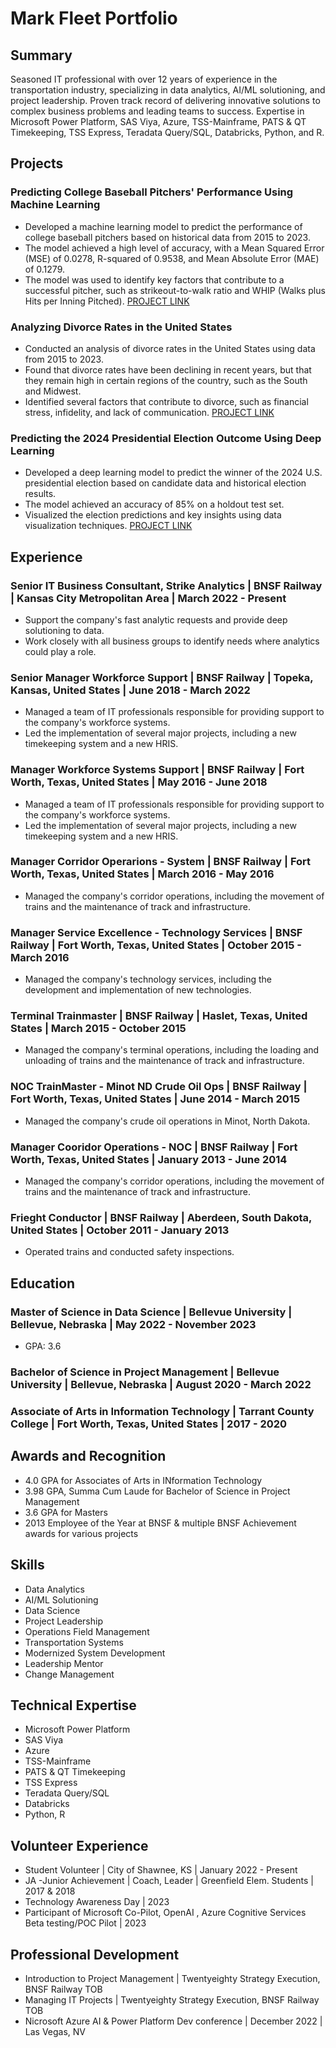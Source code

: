 # Mark Fleet Portfolio
  
## Summary  
  
Seasoned IT professional with over 12 years of experience in the transportation industry, specializing in data analytics, AI/ML solutioning, and project leadership. Proven track record of delivering innovative solutions to complex business problems and leading teams to success. Expertise in Microsoft Power Platform, SAS Viya, Azure, TSS-Mainframe, PATS & QT Timekeeping, TSS Express, Teradata Query/SQL, Databricks, Python, and R.

## Projects  
  
### Predicting College Baseball Pitchers' Performance Using Machine Learning  
- Developed a machine learning model to predict the performance of college baseball pitchers based on historical data from 2015 to 2023.  
- The model achieved a high level of accuracy, with a Mean Squared Error (MSE) of 0.0278, R-squared of 0.9538, and Mean Absolute Error (MAE) of 0.1279.  
- The model was used to identify key factors that contribute to a successful pitcher, such as strikeout-to-walk ratio and WHIP (Walks plus Hits per Inning Pitched).
  [PROJECT LINK](https://strike-analytics-fleet.github.io/college_baseball_project/)  
  
### Analyzing Divorce Rates in the United States  
- Conducted an analysis of divorce rates in the United States using data from 2015 to 2023.  
- Found that divorce rates have been declining in recent years, but that they remain high in certain regions of the country, such as the South and Midwest.  
- Identified several factors that contribute to divorce, such as financial stress, infidelity, and lack of communication.
  [PROJECT LINK](https://github.com/Strike-Analytics-Fleet/DivorceRates)
  
### Predicting the 2024 Presidential Election Outcome Using Deep Learning  
- Developed a deep learning model to predict the winner of the 2024 U.S. presidential election based on candidate data and historical election results.  
- The model achieved an accuracy of 85% on a holdout test set.  
- Visualized the election predictions and key insights using data visualization techniques.
  [PROJECT LINK](https://github.com/Strike-Analytics-Fleet/ElectionPrediction)

## Experience  
  
### Senior IT Business Consultant, Strike Analytics | BNSF Railway | Kansas City Metropolitan Area | March 2022 - Present  
- Support the company's fast analytic requests and provide deep solutioning to data.  
- Work closely with all business groups to identify needs where analytics could play a role.  
  
### Senior Manager Workforce Support | BNSF Railway | Topeka, Kansas, United States | June 2018 - March 2022  
- Managed a team of IT professionals responsible for providing support to the company's workforce systems.  
- Led the implementation of several major projects, including a new timekeeping system and a new HRIS.  
  
### Manager Workforce Systems Support | BNSF Railway | Fort Worth, Texas, United States | May 2016 - June 2018  
- Managed a team of IT professionals responsible for providing support to the company's workforce systems.  
- Led the implementation of several major projects, including a new timekeeping system and a new HRIS.  
  
### Manager Corridor Operarions - System | BNSF Railway | Fort Worth, Texas, United States | March 2016 - May 2016  
- Managed the company's corridor operations, including the movement of trains and the maintenance of track and infrastructure.  
  
### Manager Service Excellence - Technology Services | BNSF Railway | Fort Worth, Texas, United States | October 2015 - March 2016  
- Managed the company's technology services, including the development and implementation of new technologies.  
  
### Terminal Trainmaster | BNSF Railway | Haslet, Texas, United States | March 2015 - October 2015  
- Managed the company's terminal operations, including the loading and unloading of trains and the maintenance of track and infrastructure.  
  
### NOC TrainMaster - Minot ND Crude Oil Ops | BNSF Railway | Fort Worth, Texas, United States | June 2014 - March 2015  
- Managed the company's crude oil operations in Minot, North Dakota.  
  
### Manager Cooridor Operations - NOC | BNSF Railway | Fort Worth, Texas, United States | January 2013 - June 2014  
- Managed the company's corridor operations, including the movement of trains and the maintenance of track and infrastructure.  
  
### Frieght Conductor | BNSF Railway | Aberdeen, South Dakota, United States | October 2011 - January 2013  
- Operated trains and conducted safety inspections.  
  
## Education  
  
### Master of Science in Data Science | Bellevue University | Bellevue, Nebraska | May 2022 - November 2023
- GPA: 3.6
  
### Bachelor of Science in Project Management | Bellevue University | Bellevue, Nebraska | August 2020 - March 2022  

  
### Associate of Arts in Information Technology | Tarrant County College | Fort Worth, Texas, United States | 2017 - 2020  

  
## Awards and Recognition   
- 4.0 GPA for Associates of Arts in INformation Technology
- 3.98 GPA, Summa Cum Laude for Bachelor of Science in Project Management
- 3.6 GPA for Masters  
- 2013 Employee of the Year at BNSF & multiple BNSF Achievement awards for various projects 
  
## Skills  
- Data Analytics  
- AI/ML Solutioning  
- Data Science  
- Project Leadership  
- Operations Field Management  
- Transportation Systems  
- Modernized System Development
- Leadership Mentor  
- Change Management  
  
## Technical Expertise  
- Microsoft Power Platform  
- SAS Viya  
- Azure  
- TSS-Mainframe  
- PATS & QT Timekeeping  
- TSS Express  
- Teradata Query/SQL  
- Databricks  
- Python, R  
  
## Volunteer Experience  
- Student Volunteer | City of Shawnee, KS | January 2022 - Present  
- JA -Junior Achievement | Coach, Leader | Greenfield Elem. Students | 2017 & 2018  
- Technology Awareness Day | 2023  
- Participant of Microsoft Co-Pilot, OpenAI , Azure Cognitive Services Beta testing/POC Pilot | 2023  
  
## Professional Development  
- Introduction to Project Management | Twentyeighty Strategy Execution, BNSF Railway TOB  
- Managing IT Projects | Twentyeighty Strategy Execution, BNSF Railway TOB
- Nicrosoft Azure AI & Power Platform Dev conference | December 2022 |  Las Vegas, NV

